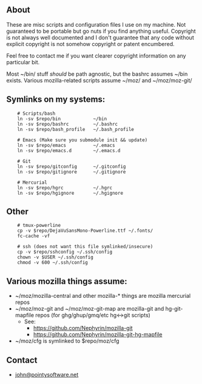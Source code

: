 ## About

These are misc scripts and configuration files I use on my machine. Not
guaranteed to be portable but go nuts if you find anything useful. Copyright is
not always well documented and I don't guarantee that any code without explicit
copyright is not somehow copyright or patent encumbered.

Feel free to contact me if you want clearer copyright information on any
particular bit.

Most ~/bin/ stuff *should* be path agnostic, but the bashrc assumes ~/bin
exists. Various mozilla-related scripts assume ~/moz/ and ~/moz/moz-git/

## Symlinks on my systems:
        # Scripts/bash
        ln -sv $repo/bin            ~/bin
        ln -sv $repo/bashrc         ~/.bashrc
        ln -sv $repo/bash_profile   ~/.bash_profile

        # Emacs (Make sure you submodule init && update)
        ln -sv $repo/emacs          ~/.emacs
        ln -sv $repo/emacs.d        ~/.emacs.d

        # Git
        ln -sv $repo/gitconfig      ~/.gitconfig
        ln -sv $repo/gitignore      ~/.gitignore

        # Mercurial
        ln -sv $repo/hgrc           ~/.hgrc
        ln -sv $repo/hgignore       ~/.hgignore

## Other
        # tmux-powerline
        cp -v $repo/DejaVuSansMono-Powerline.ttf ~/.fonts/
        fc-cache -vf

        # ssh (does not want this file symlinked/insecure)
        cp -v $repo/sshconfig ~/.ssh/config
        chown -v $USER ~/.ssh/config
        chmod -v 600 ~/.ssh/config

## Various mozilla things assume:

- ~/moz/mozilla-central and other mozilla-* things are mozilla mercurial repos
- ~/moz/moz-git and ~/moz/moz-git-map are mozilla-git and hg-git-mapfile repos
  (for ghg/ghup/gmq/etc hg<->git scripts)
  - See:
    - https://github.com/Nephyrin/mozilla-git
    - https://github.com/Nephyrin/mozilla-git-hg-mapfile
- ~/moz/cfg is symlinked to $repo/moz/cfg

## Contact
- john@pointysoftware.net
